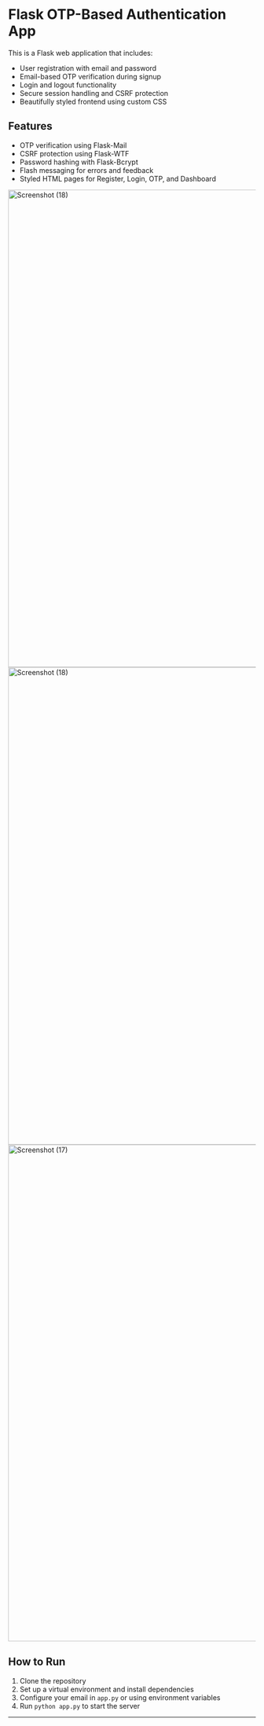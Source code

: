 # Flask OTP-Based Authentication App

This is a Flask web application that includes:
- User registration with email and password
- Email-based OTP verification during signup
- Login and logout functionality
- Secure session handling and CSRF protection
- Beautifully styled frontend using custom CSS

## Features

- OTP verification using Flask-Mail
- CSRF protection using Flask-WTF
- Password hashing with Flask-Bcrypt
- Flash messaging for errors and feedback
- Styled HTML pages for Register, Login, OTP, and Dashboard

<img width="1850" height="972" alt="Screenshot (18)" src="https://github.com/user-attachments/assets/15258cf7-1ebb-4e77-881e-fcf4f275dbf0" />
<img width="1850" height="972" alt="Screenshot (18)" src="https://github.com/user-attachments/assets/00eb5b41-2ed3-49cf-a47b-e32ff37cd3ee" />
<img width="1850" height="1011" alt="Screenshot (17)" src="https://github.com/user-attachments/assets/ac4d50e0-6c68-4ced-b624-bcfb27190af8" />









## How to Run

1. Clone the repository
2. Set up a virtual environment and install dependencies
3. Configure your email in `app.py` or using environment variables
4. Run `python app.py` to start the server

---
